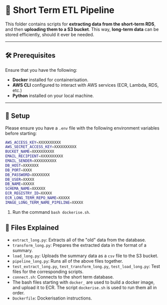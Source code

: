 # 🚀 Short Term ETL Pipeline

This folder contains scripts for **extracting data from the short-term RDS**, and then **uploading them to a S3 bucket**. This way, **long-term data** can be stored efficiently, should it ever be needed.

---

## 🛠️ Prerequisites

Ensure that you have the following:
- **Docker** installed for containerisation.
- **AWS CLI** configured to interact with AWS services (ECR, Lambda, RDS, etc.)
- **Python** installed on your local machine. 
---

## 📂 Setup

Please ensure you have a `.env` file with the following environment variables before starting:

```bash
AWS_ACCESS_KEY=XXXXXXXXXX
AWS_SECRET_ACCESS_KEY=XXXXXXXXXX
BUCKET_NAME=XXXXXXXXXX
EMAIL_RECIPIENT=XXXXXXXXXX
EMAIL_SENDER=XXXXXXXXXX
DB_HOST=XXXXXXX
DB_PORT=XXXX
DB_PASSWORD=XXXXXXXX
DB_USER=XXXXX
DB_NAME=XXXXX
SCHEMA_NAME=XXXXXX
ECR_REGISTRY_ID=XXXXX
ECR_LONG_TERM_REPO_NAME=XXXXX
IMAGE_LONG_TERM_NAME_PIPELINE=XXXXX
```

1. Run the command `bash dockerise.sh`.



## 📄 Files Explained
- `extract_long.py`: Extracts all of the "old" data from the database.
- `transform_long.py`: Prepares the extracted data in the format of a summary.
- `load_long.py`: Uploads the summary data as a `csv` file to the S3 bucket.
- `pipeline_long.py`: Runs all of the above files together.
- `test_extract_long.py`, `test_transform_long.py`, `test_load_long.py`: Test files for the corresponding scripts.
- `connect.sh`: Connects to the short term database.
- The bash files starting with `docker_` are used to build a docker image, and upload it to ECR. The script `dockerise.sh` is used to run them all in order.
- `Dockerfile`: Dockerisation instructions.


